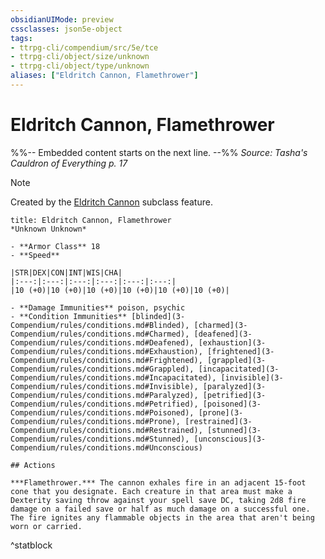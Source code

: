 ```yaml
---
obsidianUIMode: preview
cssclasses: json5e-object
tags:
- ttrpg-cli/compendium/src/5e/tce
- ttrpg-cli/object/size/unknown
- ttrpg-cli/object/type/unknown
aliases: ["Eldritch Cannon, Flamethrower"]
---
```

# Eldritch Cannon, Flamethrower
%%-- Embedded content starts on the next line. --%%
*Source: Tasha's Cauldron of Everything p. 17*  

> [!note]
> Created by the [Eldritch Cannon](artificer-tce-artillerist.md#Eldritch%20Cannon%20(Level%203)) subclass feature.

```ad-statblock
title: Eldritch Cannon, Flamethrower
*Unknown Unknown*

- **Armor Class** 18
- **Speed** 

|STR|DEX|CON|INT|WIS|CHA|
|:---:|:---:|:---:|:---:|:---:|:---:|
|10 (+0)|10 (+0)|10 (+0)|10 (+0)|10 (+0)|10 (+0)|

- **Damage Immunities** poison, psychic
- **Condition Immunities** [blinded](3-Compendium/rules/conditions.md#Blinded), [charmed](3-Compendium/rules/conditions.md#Charmed), [deafened](3-Compendium/rules/conditions.md#Deafened), [exhaustion](3-Compendium/rules/conditions.md#Exhaustion), [frightened](3-Compendium/rules/conditions.md#Frightened), [grappled](3-Compendium/rules/conditions.md#Grappled), [incapacitated](3-Compendium/rules/conditions.md#Incapacitated), [invisible](3-Compendium/rules/conditions.md#Invisible), [paralyzed](3-Compendium/rules/conditions.md#Paralyzed), [petrified](3-Compendium/rules/conditions.md#Petrified), [poisoned](3-Compendium/rules/conditions.md#Poisoned), [prone](3-Compendium/rules/conditions.md#Prone), [restrained](3-Compendium/rules/conditions.md#Restrained), [stunned](3-Compendium/rules/conditions.md#Stunned), [unconscious](3-Compendium/rules/conditions.md#Unconscious)

## Actions

***Flamethrower.*** The cannon exhales fire in an adjacent 15-foot cone that you designate. Each creature in that area must make a Dexterity saving throw against your spell save DC, taking 2d8 fire damage on a failed save or half as much damage on a successful one. The fire ignites any flammable objects in the area that aren't being worn or carried.
```
^statblock